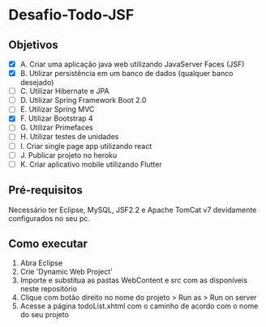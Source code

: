 # Desafio-Todo-JSF

## Objetivos
- [x] A. Criar uma aplicação java web utilizando JavaServer Faces (JSF)
- [x] B. Utilizar persistência em um banco de dados (qualquer banco desejado)
- [ ] C. Utilizar Hibernate e JPA
- [ ] D. Utilizar Spring Framework Boot 2.0
- [ ] E. Utilizar Spring MVC
- [x] F. Utilizar Bootstrap 4
- [ ] G. Utilizar Primefaces
- [ ] H. Utilizar testes de unidades 
- [ ] I. Criar single page app utilizando react
- [ ] J. Publicar projeto no heroku
- [ ] K. Criar aplicativo mobile utilizando Flutter

## Pré-requisitos
Necessário ter Eclipse, MySQL, JSF2.2 e Apache TomCat v7 devidamente configurados no seu pc.

## Como executar
1. Abra Eclipse
2. Crie 'Dynamic Web Project'
3. Importe e substitua as pastas WebContent e src com as disponíveis neste repositório
4. Clique com botão direito no nome do projeto > Run as > Run on server
5. Acesse a página todoList.xhtml com o caminho de acordo com o nome do seu projeto
